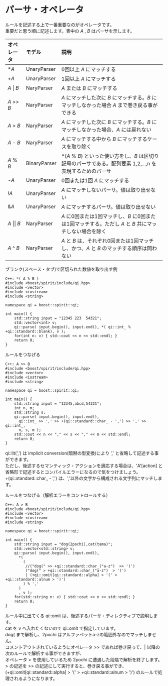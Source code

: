 # パーサ・オペレータ

  ルールを記述する上で一番重要なのがオペレータです。  
  重要だと思う順に記述します。表中の *A* , *B* はパーサを示します。  

| オペレータ | モデル | 説明 |
|:--|:--|:--|
| \**A* | UnaryParser | 0回以上 *A* にマッチする |
| +*A* | UnaryParser | 1回以上 *A* にマッチする |
| *A* \| *B* | NaryParser | *A* または *B* にマッチする |
| *A* >> *B* | NaryParser | *A* にマッチした次に *B* にマッチする。*B* にマッチしなかった場合 *A* まで巻き戻る事ができる |
| *A* > *B* | NaryParser | *A* にマッチした次に *B* にマッチする。*B* にマッチしなかった場合、*A* には戻れない |
| *A* - *B* | NaryParser | *A* にマッチする中から *B* にマッチするケースを取り除く |
| *A* % *B* | BinaryParser | \*(*A* % *B*) といった使い方をし、*B* は区切り記号のパーサである。配列要素 1,2,...,n を表現するためのパーサ |
| -*A* | UnaryParser | 0回または1回 *A* にマッチする |
| !*A* | UnaryParser | *A* にマッチしないパーサ。値は取り出せない |
| &*A* | UnaryParser | *A* にマッチするパーサ。値は取り出せない |  
| *A* \|\| *B* | NaryParser | *A* に0回または1回マッチし、*B* に0回または1回マッチする。ただし *A* と *B* 共にマッチしない場合を除く |
| *A* ^ *B* | NaryParser | *A* と *B* は、それぞれ0回または1回マッチし、かつ、*A* と *B* のマッチする順序は問わない |  
    
    
ブランク(スペース・タブ)で区切られた数値を取り出す例
```
C++: *( A % B )
#include <boost/spirit/include/qi.hpp>
#include <vector>
#include <iostream>
#include <string>

namespace qi = boost::spirit::qi;

int main() {
	std::string input = "12345 223  54321";
	std::vector<int> v;
	qi::parse( input.begin(), input.end(), *( qi::int_ % +qi::standard::blank), v ); 
	for(int n: v) { std::cout << n << std::endl; }
	return 0;
}
```
    
    
ルールをつなげる
```
C++: A >> B
#include <boost/spirit/include/qi.hpp>
#include <vector>
#include <iostream>
#include <string>

namespace qi = boost::spirit::qi;

int main() {
	std::string input = "12345,abcd,54321";
	int n, m;
	std::string s;
	qi::parse( input.begin(), input.end(), 
	  qi::int_ >> ',' >> +(qi::standard::char_ - ',') >> ',' >> qi::int_,
	  n, s, m ); 
	std::cout << n << "," << s << "," << m << std::endl;
	return 0;
}
```
  qi::lit(',') は implicit conversion(暗黙の型変換)により ',' と省略して記述する事ができます。   
  ただし、後述するセマンティック・アクションを適応する場合は、'A'[action] と省略形で記述するとコンパイルエラーになるので気をつけましょう。   
  +(qi::standard::char_ - ',') は、','以外の文字から構成される文字列にマッチします。   
    
    
ルールをつなげる（解析エラーをコントロールする）
```
C++: A > B
#include <boost/spirit/include/qi.hpp>
#include <vector>
#include <iostream>
#include <string>

namespace qi = boost::spirit::qi;

int main() {
	std::string input = "dog(2pochi),cat(tama)";
	std::vector<std::string> v;
	qi::parse( input.begin(), input.end(), 
	  *( 
	    (
	     //("dog(" >> +qi::standard::char_("a-z")  >> ')')
	     ("dog(" > +qi::standard::char_("a-z")  > ')')
	     | (+qi::omit[qi::standard::alpha] > '(' > +qi::standard::alnum > ')')
	    ) % ','
	  )
	  , v ); 
	for(std::string n: v) { std::cout << n << std::endl; }
	return 0;
}
```
  ルール中に出てくる qi::omit は、後述するパーサ・ディレクティブで説明します。  
  cat を v へ入れたくないので qi::omit で指定しています。  
  dog( まで解析し、2pochi はアルファベットa-zの範囲外なのでマッチしません。  
  コメントアウトされているようにオペレータ >> であれば巻き戻って、| 以降の次のルールで解析する事ができますが、  
  オペレータ > を使用しているため 2pochi に遭遇した段階で解析を終了します。  
  \> の記述を >> の記述にして実行すると、巻き戻る事ができ、   
  (+qi::omit[qi::standard::alpha] > '(' > +qi::standard::alnum > ')') のルールで処理されるようになります。  



